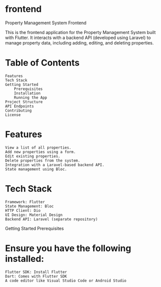 # frontend

Property Management System Frontend

This is the frontend application for the Property Management System built with Flutter. It interacts with a backend API (developed using Laravel) to manage property data, including adding, editing, and deleting properties.
# Table of Contents

    Features
    Tech Stack
    Getting Started
        Prerequisites
        Installation
        Running the App
    Project Structure
    API Endpoints
    Contributing
    License

# Features

    View a list of all properties.
    Add new properties using a form.
    Edit existing properties.
    Delete properties from the system.
    Integration with a Laravel-based backend API.
    State management using Bloc.

# Tech Stack

    Framework: Flutter
    State Management: Bloc
    HTTP Client: Dio
    UI Design: Material Design
    Backend API: Laravel (separate repository)

Getting Started
Prerequisites

# Ensure you have the following installed:

    Flutter SDK: Install Flutter
    Dart: Comes with Flutter SDK
    A code editor like Visual Studio Code or Android Studio
